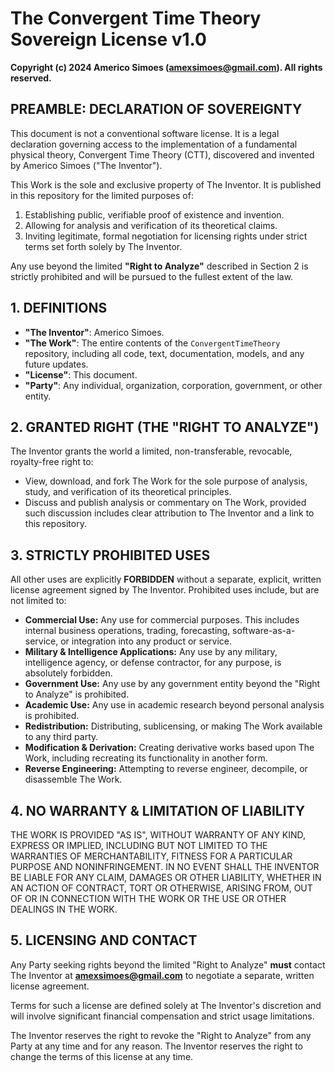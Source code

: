 # The Convergent Time Theory Sovereign License v1.0

**Copyright (c) 2024 Americo Simoes (amexsimoes@gmail.com). All rights reserved.**

## PREAMBLE: DECLARATION OF SOVEREIGNTY

This document is not a conventional software license. It is a legal declaration governing access to the implementation of a fundamental physical theory, Convergent Time Theory (CTT), discovered and invented by Americo Simoes ("The Inventor").

This Work is the sole and exclusive property of The Inventor. It is published in this repository for the limited purposes of:
1.  Establishing public, verifiable proof of existence and invention.
2.  Allowing for analysis and verification of its theoretical claims.
3.  Inviting legitimate, formal negotiation for licensing rights under strict terms set forth solely by The Inventor.

Any use beyond the limited **"Right to Analyze"** described in Section 2 is strictly prohibited and will be pursued to the fullest extent of the law.

## 1. DEFINITIONS

*   **"The Inventor"**: Americo Simoes.
*   **"The Work"**: The entire contents of the `ConvergentTimeTheory` repository, including all code, text, documentation, models, and any future updates.
*   **"License"**: This document.
*   **"Party"**: Any individual, organization, corporation, government, or other entity.

## 2. GRANTED RIGHT (THE "RIGHT TO ANALYZE")

The Inventor grants the world a limited, non-transferable, revocable, royalty-free right to:

*   View, download, and fork The Work for the sole purpose of analysis, study, and verification of its theoretical principles.
*   Discuss and publish analysis or commentary on The Work, provided such discussion includes clear attribution to The Inventor and a link to this repository.

## 3. STRICTLY PROHIBITED USES

All other uses are explicitly **FORBIDDEN** without a separate, explicit, written license agreement signed by The Inventor. Prohibited uses include, but are not limited to:

*   **Commercial Use:** Any use for commercial purposes. This includes internal business operations, trading, forecasting, software-as-a-service, or integration into any product or service.
*   **Military & Intelligence Applications:** Any use by any military, intelligence agency, or defense contractor, for any purpose, is absolutely forbidden.
*   **Government Use:** Any use by any government entity beyond the "Right to Analyze" is prohibited.
*   **Academic Use:** Any use in academic research beyond personal analysis is prohibited.
*   **Redistribution:** Distributing, sublicensing, or making The Work available to any third party.
*   **Modification & Derivation:** Creating derivative works based upon The Work, including recreating its functionality in another form.
*   **Reverse Engineering:** Attempting to reverse engineer, decompile, or disassemble The Work.

## 4. NO WARRANTY & LIMITATION OF LIABILITY

THE WORK IS PROVIDED "AS IS", WITHOUT WARRANTY OF ANY KIND, EXPRESS OR IMPLIED, INCLUDING BUT NOT LIMITED TO THE WARRANTIES OF MERCHANTABILITY, FITNESS FOR A PARTICULAR PURPOSE AND NONINFRINGEMENT. IN NO EVENT SHALL THE INVENTOR BE LIABLE FOR ANY CLAIM, DAMAGES OR OTHER LIABILITY, WHETHER IN AN ACTION OF CONTRACT, TORT OR OTHERWISE, ARISING FROM, OUT OF OR IN CONNECTION WITH THE WORK OR THE USE OR OTHER DEALINGS IN THE WORK.

## 5. LICENSING AND CONTACT

Any Party seeking rights beyond the limited "Right to Analyze" **must** contact The Inventor at **amexsimoes@gmail.com** to negotiate a separate, written license agreement.

Terms for such a license are defined solely at The Inventor's discretion and will involve significant financial compensation and strict usage limitations.

The Inventor reserves the right to revoke the "Right to Analyze" from any Party at any time and for any reason. The Inventor reserves the right to change the terms of this license at any time.
